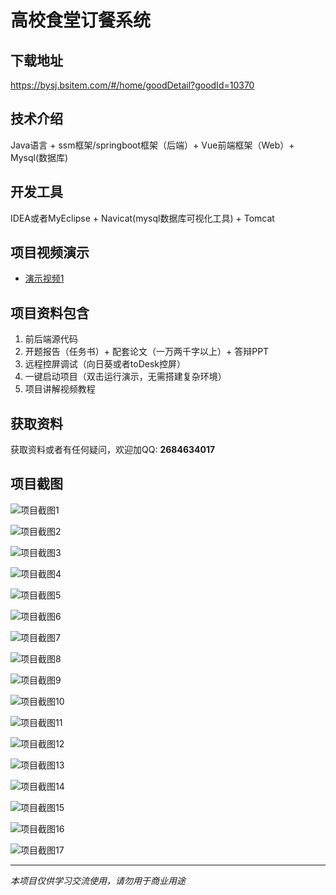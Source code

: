 # 高校食堂订餐系统

## 下载地址
https://bysj.bsitem.com/#/home/goodDetail?goodId=10370

## 技术介绍
Java语言 + ssm框架/springboot框架（后端）+ Vue前端框架（Web）+ Mysql(数据库)

## 开发工具
IDEA或者MyEclipse + Navicat(mysql数据库可视化工具) + Tomcat

## 项目视频演示
- [演示视频1](https://graduation-images.oss-cn-beijing.aliyuncs.com/videos/828%E5%A5%97ssm%E5%BD%95%E5%83%8F/10370_ssm214%E9%AB%98%E6%A0%A1%E9%A3%9F%E5%A0%82%E8%AE%A2%E9%A4%90%E7%B3%BB%E7%BB%9F%E5%BD%95%E5%83%8F.mp4)

## 项目资料包含
1. 前后端源代码
2. 开题报告（任务书）+ 配套论文（一万两千字以上）+ 答辩PPT
3. 远程控屏调试（向日葵或者toDesk控屏）
4. 一键启动项目（双击运行演示，无需搭建复杂环境）
5. 项目讲解视频教程

## 获取资料
获取资料或者有任何疑问，欢迎加QQ: **2684634017**

## 项目截图
![项目截图1](https://graduation-images.oss-cn-beijing.aliyuncs.com/图片/10370/毕设论坛项目主图.jpg)

![项目截图2](https://graduation-images.oss-cn-beijing.aliyuncs.com/图片/10370/1.png)

![项目截图3](https://graduation-images.oss-cn-beijing.aliyuncs.com/图片/10370/2.png)

![项目截图4](https://graduation-images.oss-cn-beijing.aliyuncs.com/图片/10370/3.png)

![项目截图5](https://graduation-images.oss-cn-beijing.aliyuncs.com/图片/10370/4.png)

![项目截图6](https://graduation-images.oss-cn-beijing.aliyuncs.com/图片/10370/5.png)

![项目截图7](https://graduation-images.oss-cn-beijing.aliyuncs.com/图片/10370/6.png)

![项目截图8](https://graduation-images.oss-cn-beijing.aliyuncs.com/图片/10370/7.png)

![项目截图9](https://graduation-images.oss-cn-beijing.aliyuncs.com/图片/10370/8.png)

![项目截图10](https://graduation-images.oss-cn-beijing.aliyuncs.com/图片/10370/9.png)

![项目截图11](https://graduation-images.oss-cn-beijing.aliyuncs.com/图片/10370/10.png)

![项目截图12](https://graduation-images.oss-cn-beijing.aliyuncs.com/图片/10370/11.png)

![项目截图13](https://graduation-images.oss-cn-beijing.aliyuncs.com/图片/10370/12.png)

![项目截图14](https://graduation-images.oss-cn-beijing.aliyuncs.com/图片/10370/13.png)

![项目截图15](https://graduation-images.oss-cn-beijing.aliyuncs.com/图片/10370/14.png)

![项目截图16](https://graduation-images.oss-cn-beijing.aliyuncs.com/图片/10370/15.png)

![项目截图17](https://graduation-images.oss-cn-beijing.aliyuncs.com/图片/10370/16.png)

---
*本项目仅供学习交流使用，请勿用于商业用途*
